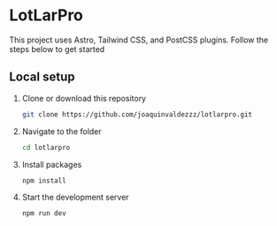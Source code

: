 # LotLarPro

This project uses Astro, Tailwind CSS, and PostCSS plugins. Follow the steps below to get started

## Local setup

1. Clone or download this repository

   ```sh
   git clone https://github.com/joaquinvaldezzz/lotlarpro.git
   ```

2. Navigate to the folder

   ```sh
   cd lotlarpro
   ```

3. Install packages

   ```sh
   npm install
   ```

4. Start the development server

   ```sh
   npm run dev
   ```
